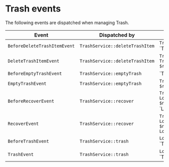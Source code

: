 # Trash events

The following events are dispatched when managing Trash.

| Event | Dispatched by | Properties |
|---|---|---|
|`BeforeDeleteTrashItemEvent`|`TrashService::deleteTrashItem`|`TrashItem $trashItem`</br>`TrashItemDeleteResult|null $result`|
|`DeleteTrashItemEvent`|`TrashService::deleteTrashItem`|`TrashItem $trashItem`</br>`TrashItemDeleteResult $result`|
|`BeforeEmptyTrashEvent`|`TrashService::emptyTrash`|`TrashItemDeleteResultList|null $resultList`|
|`EmptyTrashEvent`|`TrashService::emptyTrash`|`TrashItemDeleteResultList $resultList`|
|`BeforeRecoverEvent`|`TrashService::recover`|`TrashItem $trashItem`</br>`Location $newParentLocation`</br>`Location|null $location`|
|`RecoverEvent`|`TrashService::recover`|`TrashItem $trashItem`</br>`Location $newParentLocation`</br>`Location $location`|
|`BeforeTrashEvent`|`TrashService::trash`|`Location $location`</br>`TrashItem|null $result`</br>`bool $resultSet = false`|
|`TrashEvent`|`TrashService::trash`|`Location $location`</br>`TrashItem|null $trashItem`|
